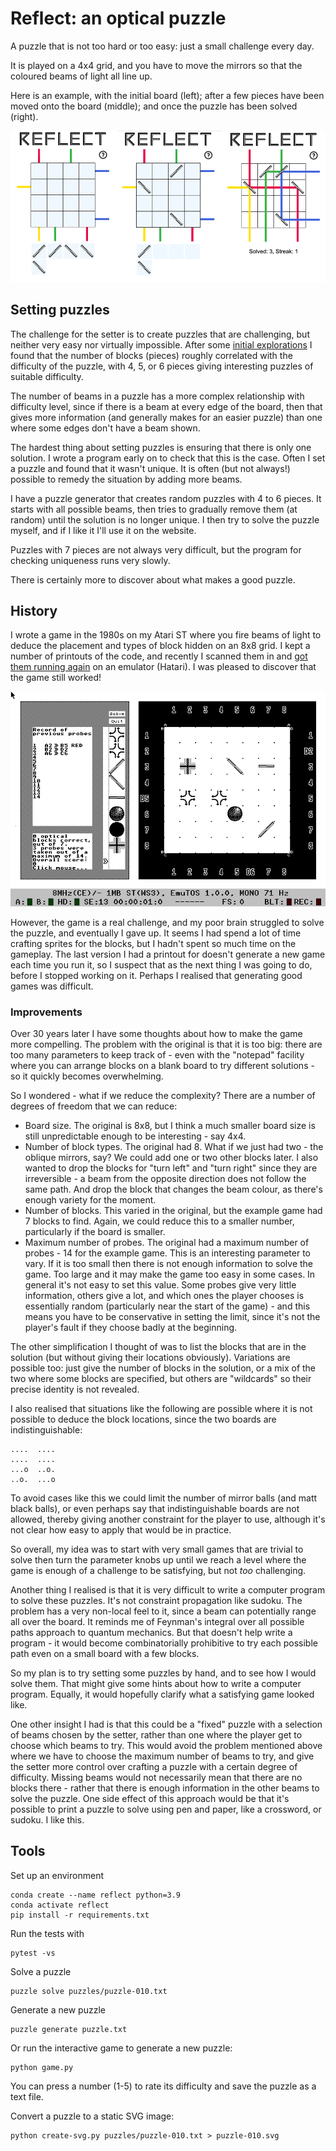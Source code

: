 # Reflect: an optical puzzle

A puzzle that is not too hard or too easy: just a small challenge every day.

It is played on a 4x4 grid, and you have to move the mirrors so that the coloured beams of light all line up.

Here is an example, with the initial board (left); after a few pieces have been moved onto the board (middle); and once the puzzle has been solved (right).

![Reflect](images/reflect-demo.png)

## Setting puzzles

The challenge for the setter is to create puzzles that are challenging, but neither very easy nor virtually impossible. After some [initial explorations](puzzles/old/README.txt) I found that the number of blocks (pieces) roughly correlated with the difficulty of the puzzle, with 4, 5, or 6 pieces giving interesting puzzles of suitable difficulty.

The number of beams in a puzzle has a more complex relationship with difficulty level, since if there is a beam at every edge of the board, then that gives more information (and generally makes for an easier puzzle) than one where some edges don't have a beam shown.

The hardest thing about setting puzzles is ensuring that there is only one solution. I wrote a program early on to check that this is the case. Often I set a puzzle and found that it wasn't unique. It is often (but not always!) possible to remedy the situation by adding more beams.

I have a puzzle generator that creates random puzzles with 4 to 6 pieces. It starts with all possible beams, then tries to gradually remove them (at random) until the solution is no longer unique. I then try to solve the puzzle myself, and if I like it I'll use it on the website.

Puzzles with 7 pieces are not always very difficult, but the program for checking uniqueness runs very slowly.

There is certainly more to discover about what makes a good puzzle.

## History

I wrote a game in the 1980s on my Atari ST where you fire beams of light to deduce the placement and types of block hidden on an 8x8 grid.
I kept a number of printouts of the code, and recently I scanned them in and [got them running again](history/README.md) on an emulator (Hatari). I was pleased to discover that the game still worked!

![Optical blocks game running on the Hatari ST emulator](history/images/st_game.png)

However, the game is a real challenge, and my poor brain struggled to solve the puzzle, and eventually I gave up. It seems I had spend a lot of time crafting sprites for the blocks, but I hadn't spent so much time on the gameplay. The last version I had a printout for doesn't generate a new game each time you run it, so I suspect that as the next thing I was going to do, before I stopped working on it. Perhaps I realised that generating good games was difficult.

### Improvements

Over 30 years later I have some thoughts about how to make the game more compelling. The problem with the original is that it is too big: there are too many parameters to keep track of - even with the "notepad" facility where you can arrange blocks on a blank board to try different solutions - so it quickly becomes overwhelming.

So I wondered - what if we reduce the complexity? There are a number of degrees of freedom that we can reduce:

- Board size. The original is 8x8, but I think a much smaller board size is still unpredictable enough to be interesting - say 4x4.
- Number of block types. The original had 8. What if we just had two - the oblique mirrors, say? We could add one or two other blocks later. I also wanted to drop the blocks for "turn left" and "turn right" since they are irreversible - a beam from the opposite direction does not follow the same path. And drop the block that changes the beam colour, as there's enough variety for the moment.
- Number of blocks. This varied in the original, but the example game had 7 blocks to find. Again, we could reduce this to a smaller number, particularly if the board is smaller.
- Maximum number of probes. The original had a maximum number of probes - 14 for the example game. This is an interesting parameter to vary. If it is too small then there is not enough information to solve the game. Too large and it may make the game too easy in some cases. In general it's not easy to set this value. Some probes give very little information, others give a lot, and which ones the player chooses is essentially random (particularly near the start of the game) - and this means you have to be conservative in setting the limit, since it's not the player's fault if they choose badly at the beginning.

The other simplification I thought of was to list the blocks that are in the solution (but without giving their locations obviously). Variations are possible too: just give the number of blocks in the solution, or a mix of the two where some blocks are specified, but others are "wildcards" so their precise identity is not revealed.

I also realised that situations like the following are possible where it is not possible to deduce the block locations, since the two boards are indistinguishable:

```
....  ....
....  ....
...o  ..o.
..o.  ...o
```

To avoid cases like this we could limit the number of mirror balls (and matt black balls), or even perhaps say that indistinguishable boards are not allowed, thereby giving another constraint for the player to use, although it's not clear how easy to apply that would be in practice.

So overall, my idea was to start with very small games that are trivial to solve then turn the parameter knobs up until we reach a level where the game is enough of a challenge to be satisfying, but not _too_ challenging.

Another thing I realised is that it is very difficult to write a computer program to solve these puzzles. It's not constraint propagation like sudoku. The problem has a very non-local feel to it, since a beam can potentially range all over the board. It reminds me of Feynman's integral over all possible paths approach to quantum mechanics. But that doesn't help write a program - it would become combinatorially prohibitive to try each possible path even on a small board with a few blocks.

So my plan is to try setting some puzzles by hand, and to see how I would solve them. That might give some hints about how to write a computer program. Equally, it would hopefully clarify what a satisfying game looked like.

One other insight I had is that this could be a "fixed" puzzle with a selection of beams chosen by the setter, rather than one where the player get to choose which beams to try. This would avoid the problem mentioned above where we have to choose the maximum number of beams to try, and give the setter more control over crafting a puzzle with a certain degree of difficulty. Missing beams would not necessarily mean that there are no blocks there - rather that there is enough information in the other beams to solve the puzzle. One side effect of this approach would be that it's possible to print a puzzle to solve using pen and paper, like a crossword, or sudoku. I like this.

## Tools

Set up an environment

```shell
conda create --name reflect python=3.9
conda activate reflect
pip install -r requirements.txt
```

Run the tests with

```shell
pytest -vs
```

Solve a puzzle

```shell
puzzle solve puzzles/puzzle-010.txt
```

Generate a new puzzle

```shell
puzzle generate puzzle.txt
```

Or run the interactive game to generate a new puzzle:

```shell
python game.py
```

You can press a number (1-5) to rate its difficulty and save the puzzle as a text file.

Convert a puzzle to a static SVG image:

```shell
python create-svg.py puzzles/puzzle-010.txt > puzzle-010.svg
```
